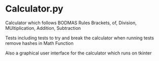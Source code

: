 # Calculator.py

Calculator which follows BODMAS Rules Brackets, of, Division, MUltiplication, Addition, Subtraction

Tests including tests to try and break the calculator when running tests remove hashes in Math Function

Also a graphical user interface for the calculator which runs on tkinter  

